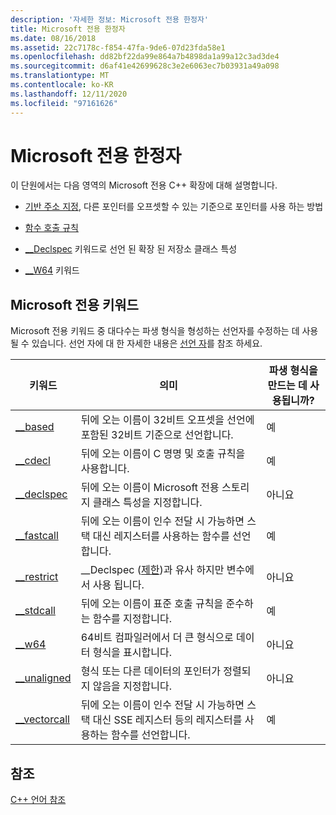 ```yaml
---
description: '자세한 정보: Microsoft 전용 한정자'
title: Microsoft 전용 한정자
ms.date: 08/16/2018
ms.assetid: 22c7178c-f854-47fa-9de6-07d23fda58e1
ms.openlocfilehash: dd82bf22da99e864a7b4898da1a99a12c3ad3de4
ms.sourcegitcommit: d6af41e42699628c3e2e6063ec7b03931a49a098
ms.translationtype: MT
ms.contentlocale: ko-KR
ms.lasthandoff: 12/11/2020
ms.locfileid: "97161626"
---
```

# <a name="microsoft-specific-modifiers"></a>Microsoft 전용 한정자

이 단원에서는 다음 영역의 Microsoft 전용 C++ 확장에 대해 설명합니다.

- [기반 주소 지정](based-addressing.md), 다른 포인터를 오프셋할 수 있는 기준으로 포인터를 사용 하는 방법

- [함수 호출 규칙](calling-conventions.md)

- [__Declspec](declspec.md) 키워드로 선언 된 확장 된 저장소 클래스 특성

- [__W64](w64.md) 키워드

## <a name="microsoft-specific-keywords"></a>Microsoft 전용 키워드

Microsoft 전용 키워드 중 대다수는 파생 형식을 형성하는 선언자를 수정하는 데 사용될 수 있습니다. 선언 자에 대 한 자세한 내용은 [선언 자](./declarations-and-definitions-cpp.md)를 참조 하세요.

|키워드|의미|파생 형식을 만드는 데 사용됩니까?|
|-------------|-------------|---------------------------------|
|[__based](based-grammar.md)|뒤에 오는 이름이 32비트 오프셋을 선언에 포함된 32비트 기준으로 선언합니다.|예|
|[__cdecl](cdecl.md)|뒤에 오는 이름이 C 명명 및 호출 규칙을 사용합니다.|예|
|[__declspec](declspec.md)|뒤에 오는 이름이 Microsoft 전용 스토리지 클래스 특성을 지정합니다.|아니요|
|[__fastcall](fastcall.md)|뒤에 오는 이름이 인수 전달 시 가능하면 스택 대신 레지스터를 사용하는 함수를 선언합니다.|예|
|[__restrict](extension-restrict.md)|__Declspec ([제한](restrict.md))과 유사 하지만 변수에서 사용 됩니다.|아니요|
|[__stdcall](stdcall.md)|뒤에 오는 이름이 표준 호출 규칙을 준수하는 함수를 지정합니다.|예|
|[__w64](w64.md)|64비트 컴파일러에서 더 큰 형식으로 데이터 형식을 표시합니다.|아니요|
|[__unaligned](unaligned.md)|형식 또는 다른 데이터의 포인터가 정렬되지 않음을 지정합니다.|아니요|
|[__vectorcall](vectorcall.md)|뒤에 오는 이름이 인수 전달 시 가능하면 스택 대신 SSE 레지스터 등의 레지스터를 사용하는 함수를 선언합니다.|예|

## <a name="see-also"></a>참조

[C++ 언어 참조](cpp-language-reference.md)
